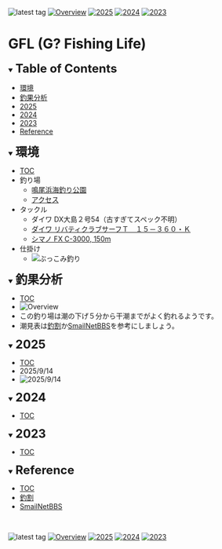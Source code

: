 ![latest tag](https://img.shields.io/github/v/tag/gtuja/GFL.svg?color=brightgreen)
[![Overview](https://img.shields.io/badge/Overview-brightgreen
)](https://github.com/gtuja/GFL/blob/README.md#Overview)
[![2025](https://img.shields.io/badge/2025-brightgreen
)](https://github.com/gtuja/GFL/blob/README.md#2025)
[![2024](https://img.shields.io/badge/2024-brightgreen
)](https://github.com/gtuja/GFL/blob/README.md#2024)
[![2023](https://img.shields.io/badge/2023-brightgreen
)](https://github.com/gtuja/GFL/blob/README.md#2023)

# GFL (G? Fishing Life)

<div id="toc"></div>
<details open>
<summary><font size="5"><b>Table of Contents</b></font></summary>

- [環境](#Environment)
- [釣果分析](#Overview)
- [2025](#2025)
- [2024](#2024)
- [2023](#2023)
- [Reference](#Reference)
</details>

<div id="Environment"></div>
<details open>
<summary><font size="5"><b>環境</b></font></summary>

- [TOC](#toc)
- 釣り場
  - [鳴尾浜海釣り公園](https://www.naruohama-park.com/umizuri/)
  - [アクセス](https://www.naruohama-park.com/#access)
- タックル
  - ダイワ DX大島２号54（古すぎてスペック不明）
  - [ダイワ リバティクラブサーフＴ　１５－３６０・Ｋ](https://www.daiwa.com/jp/product/obywwcy)
  - [シマノ FX C-3000, 150m](https://fish.shimano.com/ja-JP/product/reel/hanyouspinning/a075f00003hspk0qan_l.html)
- 仕掛け
  - ![ぶっこみ釣り](https://images.tsurihack.com/wp-content/uploads/2019/05/shikake_bukkomi.jpg) 
</details>

<div id="Overview"></div>
<details open>
<summary><font size="5"><b>釣果分析</b></font></summary>

- [TOC](#toc)
- ![Overview](https://github.com/gtuja/GFL/blob/Materials\Screenshot\Overview.png)
- この釣り場は潮の下げ５分から干潮までがよく釣れるようです。
- 潮見表は[釣割](https://tide.chowari.jp/28/282049/23182/)か[SmailNetBBS](https://www2q.biglobe.ne.jp/~ooue_h-h/i/tide/s_tide.cgi?4&ozaki&0&0&&2023&06&10&)を参考にしましょう。
</details>

<div id="2025"></div>
<details open>
<summary><font size="5"><b>2025</b></font></summary>

- [TOC](#toc)
- 2025/9/14
- ![2025/9/14](https://github.com/gtuja/GFL/blob/Materials\Screenshot\20250914_collage.png)
</details>

<div id="2024"></div>
<details open>
<summary><font size="5"><b>2024</b></font></summary>

- [TOC](#toc)
</details>

<div id="2023"></div>
<details open>
<summary><font size="5"><b>2023</b></font></summary>

- [TOC](#toc)
</details>

<div id="Reference"></div>
<details open>
<summary><font size="5"><b>Reference</b></font></summary>

- [TOC](#toc)
- [釣割](https://tide.chowari.jp/28/282049/23182/)
- [SmailNetBBS](https://www2q.biglobe.ne.jp/~ooue_h-h/i/tide/s_tide.cgi?4&ozaki&0&0&&2023&06&10&)
</details>
<br>

![latest tag](https://img.shields.io/github/v/tag/gtuja/GFL.svg?color=brightgreen)
[![Overview](https://img.shields.io/badge/Overview-brightgreen
)](https://github.com/gtuja/GFL/blob/README.md#Overview)
[![2025](https://img.shields.io/badge/2025-brightgreen
)](https://github.com/gtuja/GFL/blob/README.md#2025)
[![2024](https://img.shields.io/badge/2024-brightgreen
)](https://github.com/gtuja/GFL/blob/README.md#2024)
[![2023](https://img.shields.io/badge/2023-brightgreen
)](https://github.com/gtuja/GFL/blob/README.md#2023)
